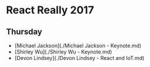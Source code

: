 React Really 2017
=================

## Thursday

* [Michael Jackson](./Michael Jackson - Keynote.md)
* [Shirley Wu](./Shirley Wu - Keynote.md)
* [Devon Lindsey](./Devon Lindsey - React and IoT.md)
